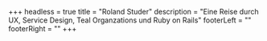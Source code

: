 +++
headless = true
title = "Roland Studer"
description = "Eine Reise durch UX, Service Design, Teal Organzations und Ruby on Rails"
footerLeft = ""
footerRight = ""
+++

